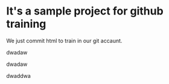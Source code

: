 # It's a sample project for github training


We just commit html to train in our git accaunt.

dwadaw

dwadaw

dwaddwa